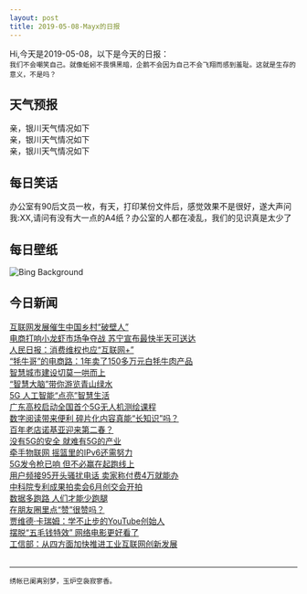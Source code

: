 ```yaml
---
layout: post
title: 2019-05-08-Mayx的日报
---
```


Hi,今天是2019-05-08，以下是今天的日报：<br><small>
我们不会嘲笑自己。就像蚯蚓不畏惧黑暗，企鹅不会因为自己不会飞翔而感到羞耻。这就是生存的意义，不是吗？</small><!--more-->
## 天气预报
亲，银川天气情况如下<br>亲，银川天气情况如下<br>亲，银川天气情况如下
## 每日笑话
办公室有90后文员一枚，有天，打印某份文件后，感觉效果不是很好，遂大声问我:XX,请问有没有大一点的A4纸？办公室的人都在凌乱，我们的见识真是太少了
## 每日壁纸
![Bing Background](https://cn.bing.com/th?id=OHR.StMaryFalls_EN-US5506199151_1920x1080.jpg&rf=LaDigue_1920x1080.jpg&pid=hp "St. Mary Falls in Glacier National Park, Montana (© Pung/Shutterstock)")
## 今日新闻

[互联网发展催生中国乡村“破壁人”](http://it.people.com.cn/n1/2019/0508/c1009-31073899.html)   
[电商打响小龙虾市场争夺战 苏宁宣布最快半天可送达](http://it.people.com.cn/n1/2019/0508/c1009-31073410.html)   
[人民日报：消费维权也应“互联网+”](http://it.people.com.cn/n1/2019/0508/c1009-31073050.html)   
[“牦牛哥”的电商路：1年卖了150多万元白牦牛肉产品](http://it.people.com.cn/n1/2019/0508/c1009-31073055.html)   
[智慧城市建设切莫一哄而上](http://it.people.com.cn/n1/2019/0508/c1009-31073289.html)   
[“智慧大脑”带你游览青山绿水](http://it.people.com.cn/n1/2019/0508/c1009-31073182.html)   
[5G 人工智能“点亮”智慧生活](http://it.people.com.cn/n1/2019/0508/c1009-31073186.html)   
[广东高校启动全国首个5G无人机测绘课程](http://it.people.com.cn/n1/2019/0508/c1009-31073176.html)   
[数字阅读带来便利 碎片化内容真能“长知识”吗？](http://it.people.com.cn/n1/2019/0508/c1009-31073126.html)   
[百年老店诺基亚迎来第二春？](http://it.people.com.cn/n1/2019/0508/c1009-31073274.html)   
[没有5G的安全 就难有5G的产业](http://it.people.com.cn/n1/2019/0508/c1009-31073285.html)   
[牵手物联网 摇篮里的IPv6还需努力](http://it.people.com.cn/n1/2019/0508/c1009-31073259.html)   
[5G发令枪已响 但不必赢在起跑线上](http://it.people.com.cn/n1/2019/0508/c1009-31073230.html)   
[用户频接95开头骚扰电话 卖家称付费4万就能办](http://it.people.com.cn/n1/2019/0508/c1009-31073044.html)   
[中科院专利成果拍卖会6月创交会开拍](http://it.people.com.cn/n1/2019/0508/c1009-31073030.html)   
[数据多跑路 人们才能少跑腿](http://it.people.com.cn/n1/2019/0508/c1009-31073060.html)   
[在朋友圈里点“赞”很赞吗？](http://it.people.com.cn/n1/2019/0508/c1009-31073061.html)   
[贾维德·卡瑞姆：学不止步的YouTube创始人](http://it.people.com.cn/n1/2019/0508/c1009-31073062.html)   
[摆脱“五毛钱特效” 网络电影更好看了](http://it.people.com.cn/n1/2019/0508/c1009-31073063.html)   
[工信部：从四方面加快推进工业互联网创新发展](http://it.people.com.cn/n1/2019/0508/c1009-31073115.html)   
<br />

***

<small>绣帐已阑离别梦，玉炉空袅寂寥香。</small>
